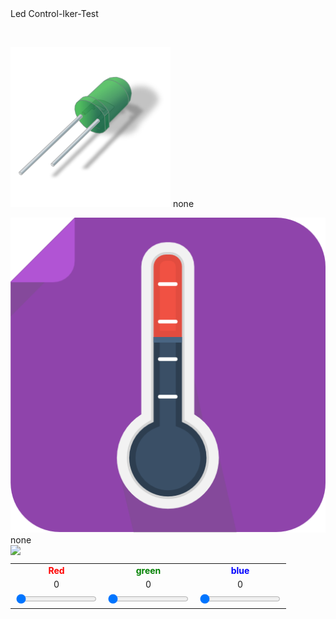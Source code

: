 <!DOCTYPE html>
<head>
<title>Led Control-Iker-Test</title>
<meta charset="utf-8">
<meta name="viewport" content="width=device-width, initial-scale=1.0">
<link rel="stylesheet" href="main.css">
<link rel="stylesheet" href="https://maxcdn.bootstrapcdn.com/bootstrap/3.3.7/css/bootstrap.min.css">

</head>
<body>
<font id="title">Led Control-Iker-Test</font><p><br>

<div id="content" class="row">
	<div class="col-sm-12  col-xs-12">
		<div id="analog" class="col-sm-6 col-xs-12">
			<div class="analogclass">
				<img class="analogsensor" src="Led.png" />
				<span class="analogvalue" id="lightvalue">none</span><br>
			</div>
			<p>
			<div class="analogclass">
				<img class="analogsensor" src="temp.png" />
				<span class="analogvalue" id="temperaturevalue">none</span>
			</div>
		</div>
		<div id="rgb" class="col-sm-6 col-xs-12">
			<img class="rgbled" src="img/rgb.png" />
			<table style="margin: 0 auto; margin-top: 10px;">
				<tr style="text-align: center;">
					<td><font color="red"><b>Red</b></font></td>
					<td><font color="green"><b>green</b></font></td>
					<td><font color="blue"><b>blue</b></font></td>
				</tr>
				<tr style="text-align: center;">
					<td id="redvalue">0</td>
					<td id="greenvalue">0</td>
					<td id="bluevalue">0</td>
				</tr>
				<tr>
					<td><input Onchange="changeColor();" type="range" id="rled" class="ledbar" value="0" min="0" max="255"></td>
					<td><input Onchange="changeColor();" type="range" id="gled" class="ledbar" value="0" min="0" max="255"></td>
					<td><input Onchange="changeColor();" type="range" id="bled" class="ledbar" value="0" min="0" max="255"></td>
				</tr>
			</table>
			<span id="showcolor"></span>
		</div>
	</div>
</div>

<script>
	
	var lightdata;
	var tempdata;
	var celsius;
	setup();
	// Analog
	function loop() {
		if(cpf){
	
			lightdata = cpf.get("light sensor");
			tempdata = cpf.get("temperature sensor");
			celsius = toCelsius(tempdata);	
			document.getElementById("lightvalue").innerHTML = lightdata;
			document.getElementById("temperaturevalue").innerHTML = celsius;
			
		}
		setTimeout(loop, 1000);
	}
	loop();
	
	// RGB
	function changeColor() {
		var Rled = document.getElementById("rled").value;
		var Gled = document.getElementById("gled").value;
		var Bled = document.getElementById("bled").value;
		
		document.getElementById("redvalue").innerHTML = Rled;
		document.getElementById("greenvalue").innerHTML = Gled;
		document.getElementById("bluevalue").innerHTML = Bled;
		
		document.getElementById("showcolor").style.backgroundColor = 'rgb(' + Rled + ',' + Gled + ',' + Bled + ')';
		
		if(cpf){
			cpf.setChainableLed("0," + Rled + "," + Gled + "," + Bled + ";");
		}
		
	}
	
	// Temperature
	function toCelsius(value) {
		var resistance = parseFloat((1023-value) * 10000 / value);
		var temperature = 1 / (Math.log(resistance / 10000) / 3975+1 / 298.15) - 273.15;
		
		return temperature.toFixed(2);
	}
	
	// cpf setup
	function setup(){
		if(cpf)
			cpf.setPinMode('["resetPin"],["setPinMode", "analog", 0, "INPUT"],["setPinMode", "analog", 1,"INPUT"],["grove_newChainableLED", 7, 8, 1]'); 
			//document.getElementById("demo").innerHTML += ret + "<br>";
	}
	
</script>
</body>
</html>
